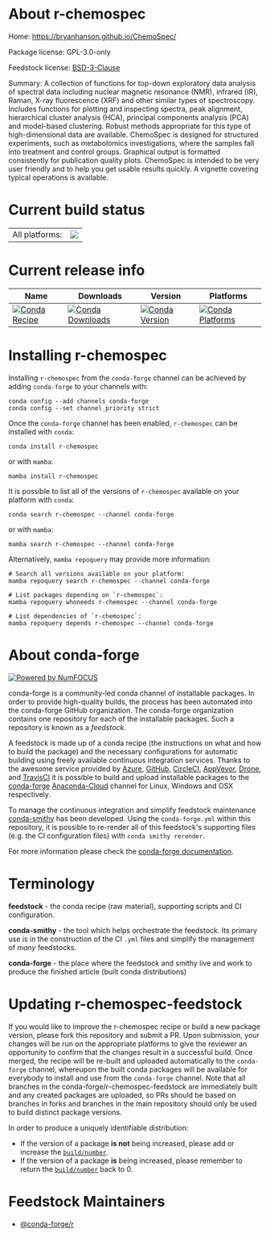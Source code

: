 About r-chemospec
=================

Home: https://bryanhanson.github.io/ChemoSpec/

Package license: GPL-3.0-only

Feedstock license: [BSD-3-Clause](https://github.com/conda-forge/r-chemospec-feedstock/blob/main/LICENSE.txt)

Summary: A collection of functions for top-down exploratory data analysis of spectral data including nuclear magnetic resonance (NMR), infrared (IR), Raman, X-ray fluorescence (XRF) and other similar types of spectroscopy. Includes functions for plotting and inspecting spectra, peak alignment, hierarchical cluster analysis (HCA), principal components analysis (PCA) and model-based clustering. Robust methods appropriate for this type of high-dimensional data are available. ChemoSpec is designed for structured experiments, such as metabolomics investigations, where the samples fall into treatment and control groups. Graphical output is formatted consistently for publication quality plots. ChemoSpec is intended to be very user friendly and to help you get usable results quickly. A vignette covering typical operations is available.

Current build status
====================


<table><tr><td>All platforms:</td>
    <td>
      <a href="https://dev.azure.com/conda-forge/feedstock-builds/_build/latest?definitionId=4187&branchName=main">
        <img src="https://dev.azure.com/conda-forge/feedstock-builds/_apis/build/status/r-chemospec-feedstock?branchName=main">
      </a>
    </td>
  </tr>
</table>

Current release info
====================

| Name | Downloads | Version | Platforms |
| --- | --- | --- | --- |
| [![Conda Recipe](https://img.shields.io/badge/recipe-r--chemospec-green.svg)](https://anaconda.org/conda-forge/r-chemospec) | [![Conda Downloads](https://img.shields.io/conda/dn/conda-forge/r-chemospec.svg)](https://anaconda.org/conda-forge/r-chemospec) | [![Conda Version](https://img.shields.io/conda/vn/conda-forge/r-chemospec.svg)](https://anaconda.org/conda-forge/r-chemospec) | [![Conda Platforms](https://img.shields.io/conda/pn/conda-forge/r-chemospec.svg)](https://anaconda.org/conda-forge/r-chemospec) |

Installing r-chemospec
======================

Installing `r-chemospec` from the `conda-forge` channel can be achieved by adding `conda-forge` to your channels with:

```
conda config --add channels conda-forge
conda config --set channel_priority strict
```

Once the `conda-forge` channel has been enabled, `r-chemospec` can be installed with `conda`:

```
conda install r-chemospec
```

or with `mamba`:

```
mamba install r-chemospec
```

It is possible to list all of the versions of `r-chemospec` available on your platform with `conda`:

```
conda search r-chemospec --channel conda-forge
```

or with `mamba`:

```
mamba search r-chemospec --channel conda-forge
```

Alternatively, `mamba repoquery` may provide more information:

```
# Search all versions available on your platform:
mamba repoquery search r-chemospec --channel conda-forge

# List packages depending on `r-chemospec`:
mamba repoquery whoneeds r-chemospec --channel conda-forge

# List dependencies of `r-chemospec`:
mamba repoquery depends r-chemospec --channel conda-forge
```


About conda-forge
=================

[![Powered by
NumFOCUS](https://img.shields.io/badge/powered%20by-NumFOCUS-orange.svg?style=flat&colorA=E1523D&colorB=007D8A)](https://numfocus.org)

conda-forge is a community-led conda channel of installable packages.
In order to provide high-quality builds, the process has been automated into the
conda-forge GitHub organization. The conda-forge organization contains one repository
for each of the installable packages. Such a repository is known as a *feedstock*.

A feedstock is made up of a conda recipe (the instructions on what and how to build
the package) and the necessary configurations for automatic building using freely
available continuous integration services. Thanks to the awesome service provided by
[Azure](https://azure.microsoft.com/en-us/services/devops/), [GitHub](https://github.com/),
[CircleCI](https://circleci.com/), [AppVeyor](https://www.appveyor.com/),
[Drone](https://cloud.drone.io/welcome), and [TravisCI](https://travis-ci.com/)
it is possible to build and upload installable packages to the
[conda-forge](https://anaconda.org/conda-forge) [Anaconda-Cloud](https://anaconda.org/)
channel for Linux, Windows and OSX respectively.

To manage the continuous integration and simplify feedstock maintenance
[conda-smithy](https://github.com/conda-forge/conda-smithy) has been developed.
Using the ``conda-forge.yml`` within this repository, it is possible to re-render all of
this feedstock's supporting files (e.g. the CI configuration files) with ``conda smithy rerender``.

For more information please check the [conda-forge documentation](https://conda-forge.org/docs/).

Terminology
===========

**feedstock** - the conda recipe (raw material), supporting scripts and CI configuration.

**conda-smithy** - the tool which helps orchestrate the feedstock.
                   Its primary use is in the construction of the CI ``.yml`` files
                   and simplify the management of *many* feedstocks.

**conda-forge** - the place where the feedstock and smithy live and work to
                  produce the finished article (built conda distributions)


Updating r-chemospec-feedstock
==============================

If you would like to improve the r-chemospec recipe or build a new
package version, please fork this repository and submit a PR. Upon submission,
your changes will be run on the appropriate platforms to give the reviewer an
opportunity to confirm that the changes result in a successful build. Once
merged, the recipe will be re-built and uploaded automatically to the
`conda-forge` channel, whereupon the built conda packages will be available for
everybody to install and use from the `conda-forge` channel.
Note that all branches in the conda-forge/r-chemospec-feedstock are
immediately built and any created packages are uploaded, so PRs should be based
on branches in forks and branches in the main repository should only be used to
build distinct package versions.

In order to produce a uniquely identifiable distribution:
 * If the version of a package **is not** being increased, please add or increase
   the [``build/number``](https://docs.conda.io/projects/conda-build/en/latest/resources/define-metadata.html#build-number-and-string).
 * If the version of a package **is** being increased, please remember to return
   the [``build/number``](https://docs.conda.io/projects/conda-build/en/latest/resources/define-metadata.html#build-number-and-string)
   back to 0.

Feedstock Maintainers
=====================

* [@conda-forge/r](https://github.com/conda-forge/r/)

